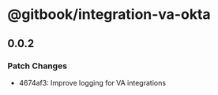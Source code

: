 # @gitbook/integration-va-okta

## 0.0.2

### Patch Changes

-   4674af3: Improve logging for VA integrations
